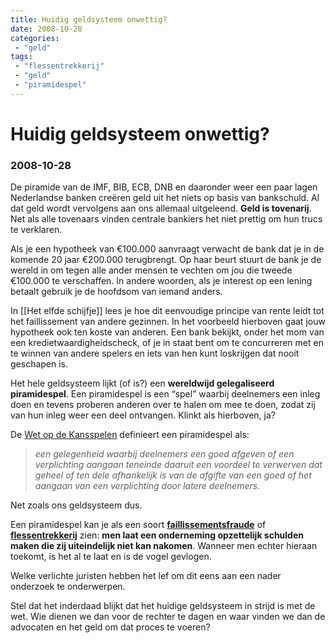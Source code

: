```yaml
---
title: Huidig geldsysteem onwettig?
date: 2008-10-28
categories:
 - "geld"
tags:
 - "flessentrekkerij"
 - "geld"
 - "piramidespel"
---
```


# Huidig geldsysteem onwettig?
### 2008-10-28

De piramide van de IMF, BIB, ECB, DNB en daaronder weer een paar lagen Nederlandse banken creëren geld uit het niets op basis van bankschuld. Al dat geld wordt vervolgens aan ons allemaal uitgeleend. **Geld is tovenarij**. Net als alle tovenaars vinden centrale bankiers het niet prettig om hun trucs te verklaren.

Als je een hypotheek van €100.000 aanvraagt verwacht de bank dat je in de komende 20 jaar €200.000 terugbrengt. Op haar beurt stuurt de bank je de wereld in om tegen alle ander mensen te vechten om jou die tweede €100.000 te verschaffen. In andere woorden, als je interest op een lening betaalt gebruik je de hoofdsom van iemand anders.

In [[Het elfde schijfje]] lees je hoe dit eenvoudige principe van rente leidt tot het faillissement van andere gezinnen. In het voorbeeld hierboven gaat jouw hypotheek ook ten koste van anderen. Een bank bekijkt, onder het mom van een kredietwaardigheidscheck, of je in staat bent om te concurreren met en te winnen van andere spelers en iets van hen kunt loskrijgen dat nooit geschapen is.

Het hele geldsysteem lijkt (of is?) een **wereldwijd gelegaliseerd piramidespel**. Een piramidespel is een “spel” waarbij deelnemers een inleg doen en tevens proberen anderen over te halen om mee te doen, zodat zij van hun inleg weer een deel ontvangen. Klinkt als hierboven, ja?

De [Wet op de Kansspelen](https://wetten.overheid.nl/BWBR0002469/2022-10-01) definieert een piramidespel als:
> *een gelegenheid waarbij deelnemers een goed afgeven of een verplichting aangaan teneinde daaruit een voordeel te verwerven dat geheel of ten dele afhankelijk is van de afgifte van een goed of het aangaan van een verplichting door latere deelnemers.*

Net zoals ons geldsysteem dus.

Een piramidespel kan je als een soort **[faillissementsfraude](https://nl.wikipedia.org/wiki/Faillissementsfraude)** of **[flessentrekkerij](https://nl.wikipedia.org/wiki/Flessentrekkerij)** zien: **men laat een onderneming opzettelijk schulden maken die zij uiteindelijk niet kan nakomen**. Wanneer men echter hieraan toekomt, is het al te laat en is de vogel gevlogen.

Welke verlichte juristen hebben het lef om dit eens aan een nader onderzoek te onderwerpen.

Stel dat het inderdaad blijkt dat het huidige geldsysteem in strijd is met de wet. Wie dienen we dan voor de rechter te dagen en waar vinden we dan de advocaten en het geld om dat proces te voeren?